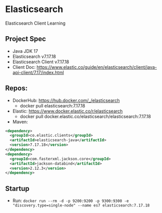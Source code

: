 # Elasticsearch
 Elasticsearch Client Learning

## Project Spec
* Java JDK 17
* Elasticsearch v7.17.18
* Elasticsearch Client v7.17.18
* Client Doc: https://www.elastic.co/guide/en/elasticsearch/client/java-api-client/7.17/index.html

## Repos:
* DockerHub: https://hub.docker.com/_/elasticsearch
  * docker pull elasticsearch:7.17.18
* Elastic: https://www.docker.elastic.co/r/elasticsearch
  * docker pull docker.elastic.co/elasticsearch/elasticsearch:7.17.18
* Maven:
```xml
<dependency>
  <groupId>co.elastic.clients</groupId>
  <artifactId>elasticsearch-java</artifactId>
  <version>7.17.18</version>
</dependency>
<dependency>
  <groupId>com.fasterxml.jackson.core</groupId>
  <artifactId>jackson-databind</artifactId>
  <version>2.12.3</version>
</dependency>
```
## Startup
* Run: `docker run --rm -d -p 9200:9200 -p 9300:9300 -e "discovery.type=single-node" --name es7 elasticsearch:7.17.18`
